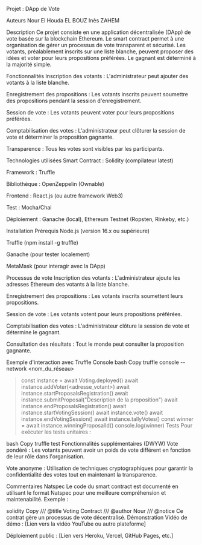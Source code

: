 Projet : DApp de Vote

Auteurs
Nour El Houda EL BOUZ
Inès ZAHEM

Description
Ce projet consiste en une application décentralisée (DApp) de vote basée sur la blockchain Ethereum. Le smart contract permet à une organisation de gérer un processus de vote transparent et sécurisé. Les votants, préalablement inscrits sur une liste blanche, peuvent proposer des idées et voter pour leurs propositions préférées. Le gagnant est déterminé à la majorité simple.

Fonctionnalités
Inscription des votants : L'administrateur peut ajouter des votants à la liste blanche.

Enregistrement des propositions : Les votants inscrits peuvent soumettre des propositions pendant la session d'enregistrement.

Session de vote : Les votants peuvent voter pour leurs propositions préférées.

Comptabilisation des votes : L'administrateur peut clôturer la session de vote et déterminer la proposition gagnante.

Transparence : Tous les votes sont visibles par les participants.

Technologies utilisées
Smart Contract : Solidity (compilateur latest)

Framework : Truffle

Bibliothèque : OpenZeppelin (Ownable)

Frontend : React.js (ou autre framework Web3)

Test : Mocha/Chai

Déploiement : Ganache (local), Ethereum Testnet (Ropsten, Rinkeby, etc.)

Installation
Prérequis
Node.js (version 16.x ou supérieure)

Truffle (npm install -g truffle)

Ganache (pour tester localement)

MetaMask (pour interagir avec la DApp)

Processus de vote
Inscription des votants : L'administrateur ajoute les adresses Ethereum des votants à la liste blanche.

Enregistrement des propositions : Les votants inscrits soumettent leurs propositions.

Session de vote : Les votants votent pour leurs propositions préférées.

Comptabilisation des votes : L'administrateur clôture la session de vote et détermine le gagnant.

Consultation des résultats : Tout le monde peut consulter la proposition gagnante.

Exemple d'interaction avec Truffle Console
bash
Copy
truffle console --network <nom_du_réseau>
> const instance = await Voting.deployed()
> await instance.addVoter(<adresse_votant>)
> await instance.startProposalsRegistration()
> await instance.submitProposal("Description de la proposition")
> await instance.endProposalsRegistration()
> await instance.startVotingSession()
> await instance.vote(<proposalId>)
> await instance.endVotingSession()
> await instance.tallyVotes()
> const winner = await instance.winningProposalId()
> console.log(winner)
Tests
Pour exécuter les tests unitaires :

bash
Copy
truffle test
Fonctionnalités supplémentaires (DWYW)
Vote pondéré : Les votants peuvent avoir un poids de vote différent en fonction de leur rôle dans l'organisation.

Vote anonyme : Utilisation de techniques cryptographiques pour garantir la confidentialité des votes tout en maintenant la transparence.

Commentaires Natspec
Le code du smart contract est documenté en utilisant le format Natspec pour une meilleure compréhension et maintenabilité. Exemple :

solidity
Copy
/// @title Voting Contract
/// @author Nour
/// @notice Ce contrat gère un processus de vote décentralisé.
Démonstration
Vidéo de démo : [Lien vers la vidéo YouTube ou autre plateforme]

Déploiement public : [Lien vers Heroku, Vercel, GitHub Pages, etc.]


